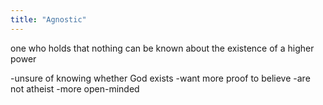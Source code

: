 ```yaml
---
title: "Agnostic"
---
```

one who holds that nothing can be known about the existence of a higher power

-unsure of knowing whether God exists
-want more proof to believe
-are not atheist
-more open-minded

